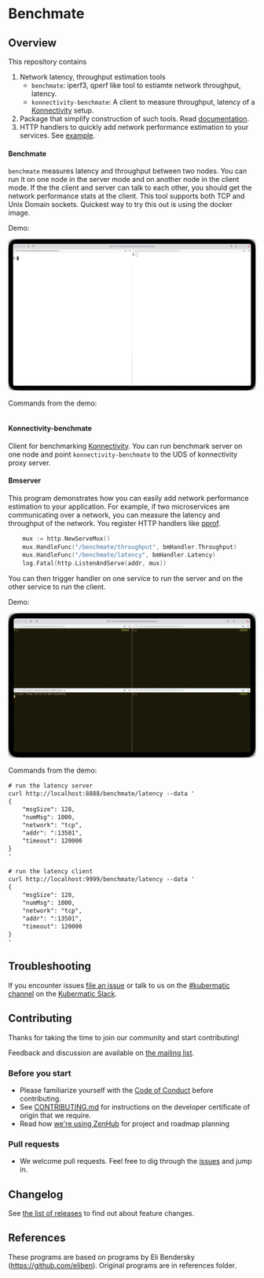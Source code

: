 # Benchmate

## Overview
This repository contains 
1. Network latency, throughput estimation tools
   - `benchmate`: iperf3, qperf like tool to estiamte network throughput, latency.
   - `konnectivity-benchmate`: A client to measure throughput, latency of a [Konnectivity](https://kubernetes.io/docs/tasks/extend-kubernetes/setup-konnectivity/) setup.
2. Package that simplify construction of such tools. Read [documentation](https://pkg.go.dev/github.com/kubermatic/benchmate/). 
3. HTTP handlers to quickly add network performance estimation to your services. See [example](https://github.com/kubermatic/benchmate/blob/master/cmd/bmserver/main.go).


#### Benchmate
`benchmate` measures latency and throughput between two nodes. You can run it on one node in the server mode and on
another node in the client mode. If the the client and server can talk to each other, you should get the network
performance stats at the client. This tool supports both TCP and Unix Domain sockets. Quickest way to try this out is using the docker image. 

Demo:

![./hacks/localhost-benchmate.gif](./hack/localhost-benchmate.gif) 

Commands from the demo: 
``` 
```


#### Konnectivity-benchmate
Client for benchmarking [Konnectivity](https://kubernetes.io/docs/tasks/extend-kubernetes/setup-konnectivity/). You can
run benchmark server on one node and point `konnectivity-benchmate` to the UDS of konnectivity proxy server.

#### Bmserver
This program demonstrates how you can easily add network performance estimation to your application. For example, if two
microservices are communicating over a network, you can measure the latency and throughput of the network. You register
HTTP handlers like [pprof](https://pkg.go.dev/net/http/pprof). 
```go
	mux := http.NewServeMux()
	mux.HandleFunc("/benchmate/throughput", bmHandler.Throughput)
	mux.HandleFunc("/benchmate/latency", bmHandler.Latency)
	log.Fatal(http.ListenAndServe(addr, mux))
```

You can then trigger handler on one service to run the
server and on the other service to run the client.

Demo:

![./hack/bmserver-localhost.gif](./hack/bmserver-localhost.gif)

Commands from the demo:

```
# run the latency server 
curl http://localhost:8888/benchmate/latency --data '
{
    "msgSize": 128,
    "numMsg": 1000,
    "network": "tcp",
    "addr": ":13501",
    "timeout": 120000
}
'
``` 

```
# run the latency client 
curl http://localhost:9999/benchmate/latency --data '
{
    "msgSize": 128,
    "numMsg": 1000,
    "network": "tcp",
    "addr": ":13501",
    "timeout": 120000
}
'
```



## Troubleshooting

If you encounter issues [file an issue][1] or talk to us on the [#kubermatic channel][12] on the [Kubermatic Slack][15].

## Contributing

Thanks for taking the time to join our community and start contributing!

Feedback and discussion are available on [the mailing list][11].

### Before you start

* Please familiarize yourself with the [Code of Conduct][4] before contributing.
* See [CONTRIBUTING.md][2] for instructions on the developer certificate of origin that we require.
* Read how [we're using ZenHub][13] for project and roadmap planning

### Pull requests

* We welcome pull requests. Feel free to dig through the [issues][1] and jump in.

## Changelog

See [the list of releases][3] to find out about feature changes.

## References

These programs are based on programs by Eli Bendersky (https://github.com/eliben). Original programs are in references
folder.


[1]: https://github.com/kubermatic/benchmate/issues

[2]: https://github.com/kubermatic/benchmate/blob/master/CONTRIBUTING.md

[3]: https://github.com/kubermatic/benchmate/releases

[4]: https://github.com/kubermatic/benchmate/blob/master/CODE_OF_CONDUCT.md

[11]: https://groups.google.com/forum/#!forum/kubermatic-dev

[12]: https://kubermatic.slack.com/messages/kubermatic

[13]: https://github.com/kubermatic/benchmate/blob/master/Zenhub.md

[15]: http://slack.kubermatic.io/

